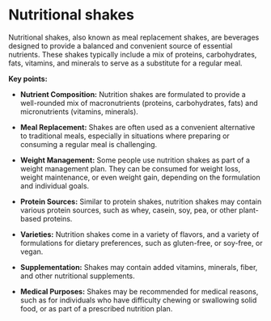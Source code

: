 # Nutritional shakes

Nutritional shakes, also known as meal replacement shakes, are beverages designed to provide a balanced and convenient source of essential nutrients. These shakes typically include a mix of proteins, carbohydrates, fats, vitamins, and minerals to serve as a substitute for a regular meal.

**Key points:**

* **Nutrient Composition:** Nutrition shakes are formulated to provide a well-rounded mix of macronutrients (proteins, carbohydrates, fats) and micronutrients (vitamins, minerals).

* **Meal Replacement:** Shakes are often used as a convenient alternative to traditional meals, especially in situations where preparing or consuming a regular meal is challenging.

* **Weight Management:** Some people use nutrition shakes as part of a weight management plan. They can be consumed for weight loss, weight maintenance, or even weight gain, depending on the formulation and individual goals.

* **Protein Sources:** Similar to protein shakes, nutrition shakes may contain various protein sources, such as whey, casein, soy, pea, or other plant-based proteins.

* **Varieties:** Nutrition shakes come in a variety of flavors, and a variety of formulations for dietary preferences, such as gluten-free, or soy-free, or vegan.

* **Supplementation:** Shakes may contain added vitamins, minerals, fiber, and other nutritional supplements.

* **Medical Purposes:** Shakes may be recommended for medical reasons, such as for individuals who have difficulty chewing or swallowing solid food, or as part of a prescribed nutrition plan.